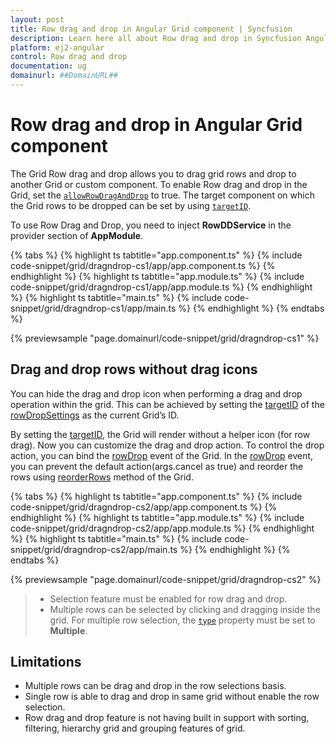 ```yaml
---
layout: post
title: Row drag and drop in Angular Grid component | Syncfusion
description: Learn here all about Row drag and drop in Syncfusion Angular Grid component of Syncfusion Essential JS 2 and more.
platform: ej2-angular
control: Row drag and drop 
documentation: ug
domainurl: ##DomainURL##
---
```


# Row drag and drop in Angular Grid component

The Grid Row drag and drop allows you to drag grid rows and drop to another Grid or custom component.
To enable Row drag and drop in the Grid, set the [`allowRowDragAndDrop`](https://ej2.syncfusion.com/angular/documentation/api/grid/#allowrowdraganddrop) to true.
The target component on which the Grid rows to be dropped can be set by using
[`targetID`](https://ej2.syncfusion.com/angular/documentation/api/grid/rowDropSettings/#targetid).

To use Row Drag and Drop, you need to inject **RowDDService** in the provider section of **AppModule**.

{% tabs %}
{% highlight ts tabtitle="app.component.ts" %}
{% include code-snippet/grid/dragndrop-cs1/app/app.component.ts %}
{% endhighlight %}
{% highlight ts tabtitle="app.module.ts" %}
{% include code-snippet/grid/dragndrop-cs1/app/app.module.ts %}
{% endhighlight %}
{% highlight ts tabtitle="main.ts" %}
{% include code-snippet/grid/dragndrop-cs1/app/main.ts %}
{% endhighlight %}
{% endtabs %}
  
{% previewsample "page.domainurl/code-snippet/grid/dragndrop-cs1" %}

## Drag and drop rows without drag icons

You can hide the drag and drop icon when performing a drag and drop operation within the grid. This can be achieved by setting the [targetID](https://ej2.syncfusion.com/angular/documentation/api/grid/rowDropSettings/#targetid) of the [rowDropSettings](https://ej2.syncfusion.com/angular/documentation/api/grid/rowDropSettings/) as the current Grid’s ID.

By setting the [targetID](https://ej2.syncfusion.com/angular/documentation/api/grid/rowDropSettings/#targetid), the Grid will render without a helper icon (for row drag). Now you can customize the drag and drop action. To control the drop action, you can bind the [rowDrop](https://ej2.syncfusion.com/angular/documentation/api/grid/#rowdrop) event of the Grid. In the [rowDrop](https://ej2.syncfusion.com/angular/documentation/api/grid/#rowdrop) event, you can prevent the default action(args.cancel as true) and reorder the rows using [reorderRows](https://ej2.syncfusion.com/angular/documentation/api/grid/#reorderrows) method of the Grid.

{% tabs %}
{% highlight ts tabtitle="app.component.ts" %}
{% include code-snippet/grid/dragndrop-cs2/app/app.component.ts %}
{% endhighlight %}
{% highlight ts tabtitle="app.module.ts" %}
{% include code-snippet/grid/dragndrop-cs2/app/app.module.ts %}
{% endhighlight %}
{% highlight ts tabtitle="main.ts" %}
{% include code-snippet/grid/dragndrop-cs2/app/main.ts %}
{% endhighlight %}
{% endtabs %}
  
{% previewsample "page.domainurl/code-snippet/grid/dragndrop-cs2" %}

> * Selection feature must be enabled for row drag and drop.
> * Multiple rows can be selected by clicking and dragging inside the grid.
For multiple row selection, the [`type`](https://ej2.syncfusion.com/angular/documentation/api/grid/selectionSettings/#type) property must be set to **Multiple**.

## Limitations

* Multiple rows can be drag and drop in the row selections basis.
* Single row is able to drag and drop in same grid without enable the row selection.
* Row drag and drop feature is not having built in support with sorting, filtering, hierarchy grid and grouping features of grid.